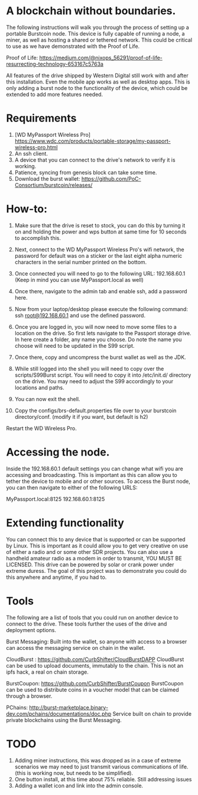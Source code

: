 # A blockchain without boundaries.

The following instructions will walk you through the process of setting up a portable Burstcoin node. This device is fully
capable of running a node, a miner, as well as hosting a shared or tethered network. This could be critical to use as we
have demonstrated with the Proof of Life.

Proof of Life: https://medium.com/@nixops_56291/proof-of-life-resurrecting-technology-653167c5763a


All features of the drive shipped by Western Digital still work with and after this installation. Even the mobile app works
as well as desktop apps. This is only adding a burst node to the functionality of the device, which could be extended to add
more features needed.

# Requirements
1. [WD MyPassport Wireless Pro] https://www.wdc.com/products/portable-storage/my-passport-wireless-pro.html
2. An ssh client.
3. A device that you can connect to the drive's network to verify it is working.
4. Patience, syncing from genesis block can take some time.
5. Download the burst wallet: https://github.com/PoC-Consortium/burstcoin/releases/



# How-to:

1. Make sure that the drive is reset to stock, you can do this by turning it on and holding the power and wps button at 
same time for 10 seconds to accomplish this.

2. Next, connect to the WD MyPassport Wireless Pro's wifi network, the password for default was on a sticker or the last
eight alpha numeric characters in the serial number printed on the bottom.

3. Once connected you will need to go to the following URL: 192.168.60.1 (Keep in mind you can use MyPassport.local as well)

4. Once there, navigate to the admin tab and enable ssh, add a password here.

5. Now from your laptop/desktop please execute the following command: ssh root@192.168.60.1 and use the defined password.

6. Once you are logged in, you will now need to move some files to a location on the drive. So first lets navigate to the 
Passport storage drive. In here create a folder, any name you choose. Do note the name you choose will need to be updated
in the S99 script.

7. Once there, copy and uncompress the burst wallet as well as the JDK. 

8. While still logged into the shell you will need to copy over the scripts/S99Burst script. You will need to copy it into
/etc/init.d/ directory on the drive. You may need to adjust the S99 accordingly to your locations and paths.

9. You can now exit the shell.

10. Copy the configs/brs-default.properties file over to your burstcoin directory/conf. (modify it if you want, but default is h2)

Restart the WD Wireless Pro.


# Accessing the node.

Inside the 192.168.60.1 default settings you can change what wifi you are accessing and broadcasting. This is important
as this can allow you to tether the device to mobile and or other sources. To access the Burst node, you can then navigate
to either of the following URLS:

MyPassport.local:8125
192.168.60.1:8125


# Extending functionality
You can connect this to any device that is supported or can be supported by Linux. This is important as it could allow you 
to get very creative on use of either a radio and or some other SDR projects. You can also use a handheld amateur radio 
as a modem in order to transmit, YOU MUST BE LICENSED. This drive can be powered by solar or crank power under extreme 
duress. The goal of this project was to demonstrate you could do this anywhere and anytime, if you had to.

# Tools
The following are a list of tools that you could run on another device to connect to the drive. These tools further the 
uses of the drive and deployment options.

Burst Messaging:
Built into the wallet, so anyone with access to a browser can access the messaging service on chain in the wallet.

CloudBurst : https://github.com/CurbShifter/CloudBurstDAPP
CloudBurst can be used to upload documents, immutably to the chain. This is not an ipfs hack, a real on chain storage.

BurstCoupon: https://github.com/CurbShifter/BurstCoupon
BurstCoupon can be used to distribute coins in a voucher model that can be claimed through a browser.

PChains: http://burst-marketplace.binary-dev.com/pchains/documentations/doc.php
Service built on chain to provide private blockchains using the Burst Messaging.


# TODO
1. Adding miner instructions, this was dropped as in a case of extreme scenarios we may need to just transmit various communications
of life. (this is working now, but needs to be simplified).
2. One button install, at this time about 75% reliable. Still addressing issues
3. Adding a wallet icon and link into the admin console.

